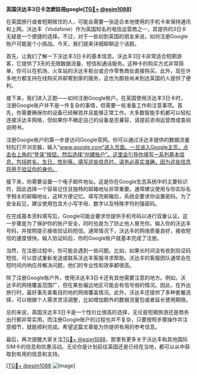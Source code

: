 **英国沃达丰3日卡怎麽註冊google[[TG💪+ @esim1088](https://t.me/s/esim1088)]**

在英国旅行或者短期居住的人，可能会需要一张适合本地使用的手机卡来保持通讯和上网。沃达丰（Vodafone）作为英国知名的电信运营商之一，其提供的3日卡无疑是一个便捷的选择。不过，对于一些初到英国的朋友来说，如何注册Google账户可能是个小挑战。今天，我们就来详细聊聊这个话题。

首先，让我们了解一下沃达丰3日卡的基本信息。沃达丰3日卡非常适合短期游客，它提供了3天的无限数据流量、短信和通话服务。这种卡的购买方式非常简单，你可以在机场、火车站的沃达丰柜台或合作零售商处直接购买。此外，现在许多地方都支持在线购买并邮寄到家的服务，这也为那些尚未到达英国的人提供了便利。

接下来，我们进入正题——如何注册Google账户。在英国使用沃达丰3日卡时，注册Google账户并不是一件复杂的事情，但需要一些准备工作和注意事项。首先，你需要确保你的设备已经解锁并且能够正常工作。大多数智能手机都可以轻松连接沃达丰网络，但如果你不确定自己的设备是否兼容，请提前咨询运营商或查阅说明书。

注册Google账户的第一步是访问Google官网。你可以通过沃达丰提供的数据流量轻松打开浏览器，输入“www.google.com”进入页面。一旦进入Google主页，点击右上角的“登录”按钮，然后选择“创建账户”。这里会引导你填写一系列基本信息，包括姓名、生日、性别等。填写这些信息时，请务必真实准确，因为这些信息将用于验证你的身份。

接下来，你需要设置一个电子邮件地址。这是你在Google生态系统中的主要标识符，因此选择一个容易记住且独特的邮箱地址非常重要。通常建议使用与你实际名字相关的邮箱地址，这样方便记忆。填写完邮箱后，系统会要求你设置密码。为了安全起见，建议使用包含大小写字母、数字以及特殊字符的强密码。

在完成基本资料填写后，Google可能会要求你提供手机号码以进行双重认证。这一步骤是为了保护你的账户安全，同时也是为了防止他人冒充你。输入你的沃达丰号码，并按照提示接收验证码短信。通常情况下，沃达丰的网络质量良好，接收短信的速度很快。输入验证码后，你的Google账户就基本完成了注册。

当然，在注册过程中，你可能会遇到一些问题。比如，如果长时间没有收到验证码短信，可以尝试重新发送或联系沃达丰客服寻求帮助。沃达丰的客服团队通常会在短时间内响应并解决问题，他们的专业性和效率都很高。

除了注册Google账户外，使用沃达丰3日卡还有其他需要注意的地方。例如，沃达丰的网络覆盖范围广，但在某些偏远地区可能会有信号弱的情况。因此，在外出旅行时，最好事先查看目的地的网络覆盖情况。此外，沃达丰还提供了多种套餐选择，可以根据个人需求灵活调整，比如增加额外的数据流量包或者延长使用期限。

总的来说，英国沃达丰3日卡是一个性价比很高的选择，无论是短期旅游还是商务出行都非常实用。而注册Google账户的过程也并不复杂，只要按照步骤操作并注意细节，就能顺利完成。希望这篇文章能为你提供有用的参考信息。

最后，再次提醒大家关注[TG💪+ @esim1088](https://t.me/s/esim1088)，那里有更多关于沃达丰和其他国际SIM卡的信息和优惠活动。无论你是计划前往英国还是已经在当地，都可以从中获取到有用的信息和支持。

[[TG💪+ @esim1088](https://t.me/s/esim1088) ![Image](https://i.postimg.cc/4NQfJmqS/Snipaste-2025-05-13-00-14-12.png)]